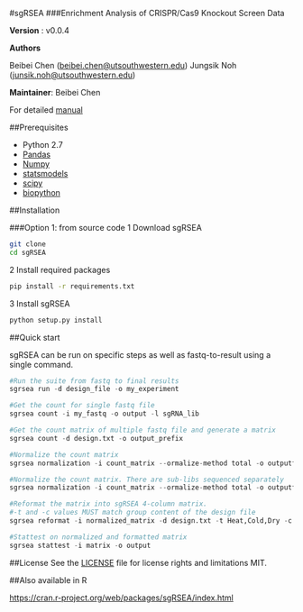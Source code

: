 #sgRSEA
###Enrichment Analysis of CRISPR/Cas9 Knockout Screen Data



**Version** : v0.0.4

**Authors**

Beibei Chen (beibei.chen@utsouthwestern.edu)
Jungsik Noh (junsik.noh@utsouthwestern.edu)

**Maintainer**: Beibei Chen

For detailed [manual](https://github.com/bchen4/sgrsea/wiki/Manual)


##Prerequisites
* Python 2.7
* [Pandas](http://pandas.pydata.org/)
* [Numpy](http://www.numpy.org/)
* [statsmodels](http://statsmodels.sourceforge.net/) 
* [scipy](https://www.scipy.org/)
* [biopython](http://biopython.org/)

##Installation 

###Option 1: from source code
1 Download sgRSEA
```bash
git clone
cd sgRSEA
```

2 Install required packages
```bash
pip install -r requirements.txt
```

3 Install sgRSEA
```python
python setup.py install
```

##Quick start

sgRSEA can be run on specific steps as well as fastq-to-result using a single command.

```python
#Run the suite from fastq to final results
sgrsea run -d design_file -o my_experiment

#Get the count for single fastq file
sgrsea count -i my_fastq -o output -l sgRNA_lib 

#Get the count matrix of multiple fastq file and generate a matrix
sgrsea count -d design.txt -o output_prefix

#Normalize the count matrix
sgrsea normalization -i count_matrix --ormalize-method total -o outputfile

#Normalize the count matrix. There are sub-libs sequenced separately
sgrsea normalization -i count_matrix --ormalize-method total -o outputfile --split-lib

#Reformat the matrix into sgRSEA 4-column matrix. 
#-t and -c values MUST match group content of the design file
sgrsea reformat -i normalized_matrix -d design.txt -t Heat,Cold,Dry -c Ctrl,Ctrl,Ctrl -o output_prefix --collapse-replicates auto

#Stattest on normalized and formatted matrix
sgrsea stattest -i matrix -o output


```

##License
See the [LICENSE](https://github.com/bchen4/sgrsea/blob/master/LICENSE.txt) file for license rights and limitations MIT.


##Also available in R

https://cran.r-project.org/web/packages/sgRSEA/index.html
